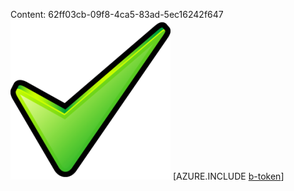 Content: 62ff03cb-09f8-4ca5-83ad-5ec16242f647![image](2005db17-f9ab-4227-86db-1addacfd0e96.png)
[AZURE.INCLUDE [b-token](600ffd32-bd47-42aa-b864-f2107dbaa288.md)]

